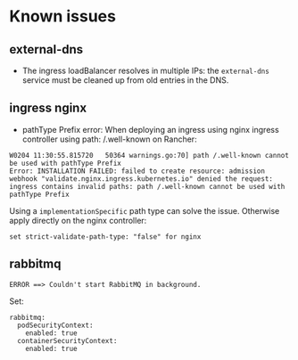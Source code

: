 # Known issues

## external-dns

- The ingress loadBalancer resolves in multiple IPs: the `external-dns` service must be cleaned up from old entries in the DNS.

## ingress nginx

- pathType Prefix error: When deploying an ingress using nginx ingress controller using path: /.well-known on Rancher:
```
W0204 11:30:55.815720   50364 warnings.go:70] path /.well-known cannot be used with pathType Prefix
Error: INSTALLATION FAILED: failed to create resource: admission webhook "validate.nginx.ingress.kubernetes.io" denied the request: ingress contains invalid paths: path /.well-known cannot be used with pathType Prefix
```
Using a `implementationSpecific` path type can solve the issue. Otherwise apply directly on the nginx controller:
```
set strict-validate-path-type: "false" for nginx
```

## rabbitmq

```
ERROR ==> Couldn't start RabbitMQ in background.
```
Set:
```
rabbitmq:
  podSecurityContext:
    enabled: true
  containerSecurityContext:
    enabled: true
```
